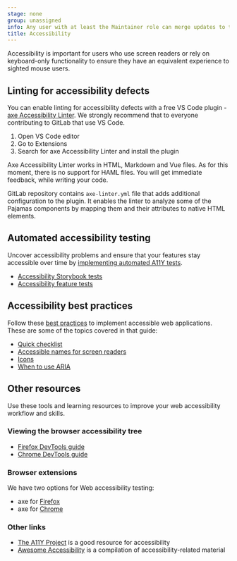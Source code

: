 ```yaml
---
stage: none
group: unassigned
info: Any user with at least the Maintainer role can merge updates to this content. For details, see https://docs.gitlab.com/development/development_processes/#development-guidelines-review.
title: Accessibility
---
```


Accessibility is important for users who use screen readers or rely on keyboard-only functionality
to ensure they have an equivalent experience to sighted mouse users.

## Linting for accessibility defects

You can enable linting for accessibility defects with a free VS Code plugin - [axe Accessibility Linter](https://marketplace.visualstudio.com/items?itemName=deque-systems.vscode-axe-linter).
We strongly recommend that to everyone contributing to GitLab that use VS Code.

1. Open VS Code editor
1. Go to Extensions
1. Search for axe Accessibility Linter and install the plugin

Axe Accessibility Linter works in HTML, Markdown and Vue files. As for this moment, there is no support for HAML files. You will get immediate feedback, while writing your code.

GitLab repository contains `axe-linter.yml` file that adds additional configuration to the plugin.
It enables the linter to analyze some of the Pajamas components by mapping them and their attributes to native HTML elements.

## Automated accessibility testing

Uncover accessibility problems and ensure that your features stay accessible over time by
[implementing automated A11Y tests](automated_testing.md).

- [Accessibility Storybook tests](storybook_tests.md)
- [Accessibility feature tests](feature_tests.md)

## Accessibility best practices

Follow these [best practices](best_practices.md) to implement accessible web applications. These are
some of the topics covered in that guide:

- [Quick checklist](best_practices.md#quick-checklist)
- [Accessible names for screen readers](best_practices.md#provide-accessible-names-for-screen-readers)
- [Icons](best_practices.md#icons)
- [When to use ARIA](best_practices.md#when-to-use-aria)

## Other resources

Use these tools and learning resources to improve your web accessibility workflow and skills.

### Viewing the browser accessibility tree

- [Firefox DevTools guide](https://firefox-source-docs.mozilla.org/devtools-user/accessibility_inspector/index.html#accessing-the-accessibility-inspector)
- [Chrome DevTools guide](https://developer.chrome.com/docs/devtools/accessibility/reference/#pane)

### Browser extensions

We have two options for Web accessibility testing:

- axe for [Firefox](https://www.deque.com/axe/devtools/firefox-browser-extension/)
- axe for [Chrome](https://www.deque.com/axe/devtools/chrome-browser-extension/)

### Other links

- [The A11Y Project](https://www.a11yproject.com/) is a good resource for accessibility
- [Awesome Accessibility](https://github.com/brunopulis/awesome-a11y)
  is a compilation of accessibility-related material
